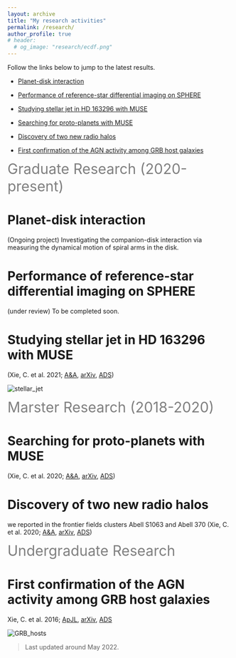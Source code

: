 ```yaml
---
layout: archive
title: "My research activities"
permalink: /research/
author_profile: true
# header:
  # og_image: "research/ecdf.png"
---
```


Follow the links below to jump to the latest results.

* [Planet-disk interaction](#planet-disk-interaction)


* [Performance of reference-star differential imaging on SPHERE](#performance-of-reference-star-differential-imaging-on-sphere)


* [Studying stellar jet in HD 163296 with MUSE](#studying-stellar-jet-in-hd-163296-with-muse)


* [Searching for proto-planets with MUSE](#searching-for-proto-planets-with-muse)


* [Discovery of two new radio halos](#discovery-of-two-new-radio-halos)


* [First confirmation of the AGN activity among GRB host galaxies](#first-confirmation-of-the-agn-activity-among-grb-host-galaxies)


<!-- * [Custom foo description](#foo) -->



<!-- <span style="color:gary">some *blue* text</span>. -->







<span style="color:gray"><font size="6">Graduate Research (2020-present)</font></span>


# Planet-disk interaction 

(Ongoing project)
Investigating the companion-disk interaction via measuring the dynamical motion of spiral arms in the disk.


# Performance of reference-star differential imaging on SPHERE
(under review) To be completed soon.


# Studying stellar jet in HD 163296 with MUSE 

(Xie, C. et al. 2021; [A&A](https://www.aanda.org/articles/aa/pdf/2021/06/aa40602-21.pdf), [arXiv](https://arxiv.org/pdf/2106.01661.pdf), [ADS](https://ui.adsabs.harvard.edu/abs/2021A%26A...650L...6X/abstract))

![stellar_jet](/Chen_Xie/mages/research/SN_v_map_jet_paper.png)



 <!-- <font size="6">Marster Research (2018-2020)</font> -->
<span style="color:gray"><font size="6">Marster Research (2018-2020)</font></span>

# Searching for proto-planets with MUSE
(Xie, C. et al. 2020; [A&A](https://www.aanda.org/articles/aa/pdf/2020/12/aa38242-20.pdf), [arXiv](https://arxiv.org/pdf/2011.08043.pdf), [ADS](https://ui.adsabs.harvard.edu/abs/2020A%26A...644A.149X/abstract))





# Discovery of two new radio halos

we reported
 in the frontier fields clusters Abell S1063 and Abell 370
(Xie, C. et al. 2020; [A&A](https://www.aanda.org/articles/aa/pdf/2020/04/aa36953-19.pdf), [arXiv](https://arxiv.org/pdf/2001.04725.pdf), [ADS](https://ui.adsabs.harvard.edu/abs/2020A%26A...636A...3X/abstract))






 <!-- <font size="6">Undergraduate Research</font> -->
<span style="color:gray"><font size="6">Undergraduate Research</font></span>

# First confirmation of the AGN activity among GRB host galaxies 
<!-- ([A&A](), ADS, arXiv) -->

Xie, C. et al. 2016; [ApJL](https://iopscience.iop.org/article/10.3847/2041-8205/824/2/L17/pdf), [arXiv](https://arxiv.org/pdf/1606.00140.pdf), [ADS](https://ui.adsabs.harvard.edu/abs/2016ApJ...824L..17X/abstract) 

![GRB_hosts](/Chen_Xie/images/research/GRB_hosts.png)
 

<!-- # Foo -->





> Last updated around May 2022.
